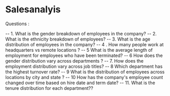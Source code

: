 # Salesanalyis

Questions : 

-- 1. What is the gender breakdown of employees in the company?
-- 2. What is the ethnicity breakdown of employees?
-- 3. What is the age distribution of employees in the company?
-- 4 . How many people work at headquarters vs remote locations ? 
-- 5 What is the average length of employment for employees who have been terminated?
-- 6 How does the gender distribution vary across departments  ?
-- 7. How does the employment distribution vary across job titles?
-- 8 Which department has the highest turnover rate?
-- 9 What is the distribution of employees across locations by city and state ?
-- 10 How has the company's employee count changed over time based on hire date and term date?
-- 11. What is the tenure distribution for each department??

